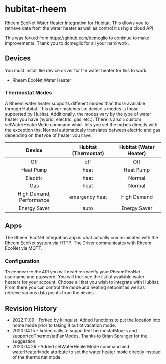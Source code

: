 # hubitat-rheem
Rheem EcoNet Water Heater Integration for Hubitat. This allows you to retrieve data from the water heater as well as control it using a cloud API.

This was forked from https://github.com/dcmeglio to continue to make improvements.  Thank you to dcmeglio for all your hard work.
 
## Devices
You must install the device driver for the water heater for this to work.
* Rheem EcoNet Water Heater

### Thermostat Modes
A Rheem water heater supports different modes than those available through Hubitat. This driver matches the device's modes to those supported by Hubitat. Additionally, the modes vary by the type of water heater you have (hybrid, electric, gas, etc.). There is also a custom setWaterHeaterMode command which lets you set the mdoes directly with the exception that Normal automatically translates between electric and gas depending on the type of heater you have.

|           Device         |      Hubitat (Thermostat)      |       Hubitat (Water Heater)      |
|:------------------------:|:------------------------------:|:---------------------------------:|
| Off                      | off                            | Off                               |
| Heat Pump                | heat                           | Heat Pump                         |
| Electric                 | heat                           | Normal                            |
| Gas                      | heat                           | Normal                            |
| High Demand, Performance | emergency heat                 | High Demand                       |
| Energy Saver             | auto                           | Energy Saver                      |

## Apps
The Rheem EcoNet Integration app is what actually communicates with the Rheem EcoNet system via HTTP.
The Driver communicates with Rheem EcoNet via MQTT.

### Configuration
To connect to the API you will need to specify your Rheem EcoNet username and password. You will then see the list of available water heaters for your account. Choose all that you wish to integrate with Hubitat. From there you can control the mode and heating setpoint as well as retrieve various data points from the devies.



## Revision History
* 2022.11.09 - Forked by klinquist.  Added functions to put the location into home mode prior to taking it out of vacation mode.
* 2020.04.15 - Added calls to supportedThermostatModes and supportedThermostatFanModes. Thanks to Brian Spranger for the suggestion
* 2020.04.26 - Added setWaterHeaterMode command and waterHeaterMode attribute to set the water heater mode directly instead of the thermostat mode.